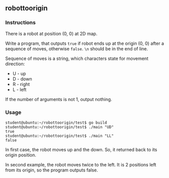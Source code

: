 ## robottoorigin

### Instructions

There is a robot at position (0, 0) at 2D map.

Write a program, that outputs `true` if robot ends up at the origin (0, 0) after a sequence of moves, otherwise `false`. `\n` should be in the end of line.

Sequence of moves is a string, which characters state for movement direction:

- U - up
- D - down
- R - right
- L - left

If the number of arguments is not 1, output nothing.

### Usage

```console
student@ubuntu:~/robottoorigin/test$ go build
student@ubuntu:~/robottoorigin/test$ ./main "UD"
true
student@ubuntu:~/robottoorigin/test$ ./main "LL"
false
```

In first case, the robot moves up and the down. So, it returned back to its origin position.

In second example, the robot moves twice to the left. It is 2 positions left from its origin, so the program outputs false.
